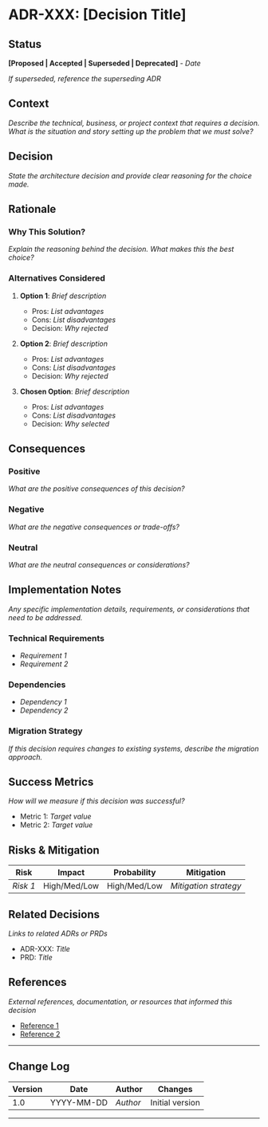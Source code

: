 <!-- Created: 2025-09-03T23:06:00Z -->

# ADR-XXX: [Decision Title]

## Status
**[Proposed | Accepted | Superseded | Deprecated]** - *Date*

*If superseded, reference the superseding ADR*

## Context

*Describe the technical, business, or project context that requires a decision. What is the situation and story setting up the problem that we must solve?*

## Decision

*State the architecture decision and provide clear reasoning for the choice made.*

## Rationale

### Why This Solution?
*Explain the reasoning behind the decision. What makes this the best choice?*

### Alternatives Considered
1. **Option 1**: *Brief description*
   - Pros: *List advantages*
   - Cons: *List disadvantages*
   - Decision: *Why rejected*

2. **Option 2**: *Brief description*
   - Pros: *List advantages*
   - Cons: *List disadvantages*
   - Decision: *Why rejected*

3. **Chosen Option**: *Brief description*
   - Pros: *List advantages*
   - Cons: *List disadvantages*
   - Decision: *Why selected*

## Consequences

### Positive
*What are the positive consequences of this decision?*

### Negative
*What are the negative consequences or trade-offs?*

### Neutral
*What are the neutral consequences or considerations?*

## Implementation Notes

*Any specific implementation details, requirements, or considerations that need to be addressed.*

### Technical Requirements
- *Requirement 1*
- *Requirement 2*

### Dependencies
- *Dependency 1*
- *Dependency 2*

### Migration Strategy
*If this decision requires changes to existing systems, describe the migration approach.*

## Success Metrics

*How will we measure if this decision was successful?*

- Metric 1: *Target value*
- Metric 2: *Target value*

## Risks & Mitigation

| Risk | Impact | Probability | Mitigation |
|------|---------|-------------|------------|
| *Risk 1* | High/Med/Low | High/Med/Low | *Mitigation strategy* |

## Related Decisions

*Links to related ADRs or PRDs*

- ADR-XXX: *Title*
- PRD: *Title*

## References

*External references, documentation, or resources that informed this decision*

- [Reference 1](URL)
- [Reference 2](URL)

---

## Change Log

| Version | Date | Author | Changes |
|---------|------|--------|---------|
| 1.0 | YYYY-MM-DD | *Author* | Initial version |

---

<!-- Last Updated: 2025-09-03T23:06:00Z -->